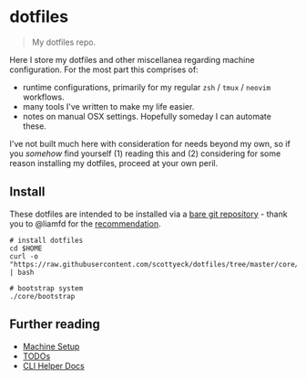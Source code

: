 # dotfiles

> My dotfiles repo.

Here I store my dotfiles and other miscellanea regarding machine configuration. For the most part this comprises of: 

* runtime configurations, primarily for my regular `zsh` / `tmux` / `neovim` workflows.
* many tools I've written to make my life easier.
* notes on manual OSX settings. Hopefully someday I can automate these.

I've not built much here with consideration for needs beyond my own, so if you _somehow_ find yourself (1) reading this and (2) considering for some reason installing my dotfiles, proceed at your own peril.

## Install

These dotfiles are intended to be installed via a [bare git repository](https://www.atlassian.com/git/tutorials/dotfiles) - thank you to @liamfd for the [recommendation](https://github.com/liamfd/dotfiles/blob/master/README_DOTFILES.md).

```
# install dotfiles
cd $HOME
curl -o "https://raw.githubusercontent.com/scottyeck/dotfiles/tree/master/core/install" | bash

# bootstrap system
./core/bootstrap
```

## Further reading

- [Machine Setup](./core/docs/machine-setup.md)
- [TODOs](./core/docs/todo.md)
- [CLI Helper Docs](./core/docs/readme)
